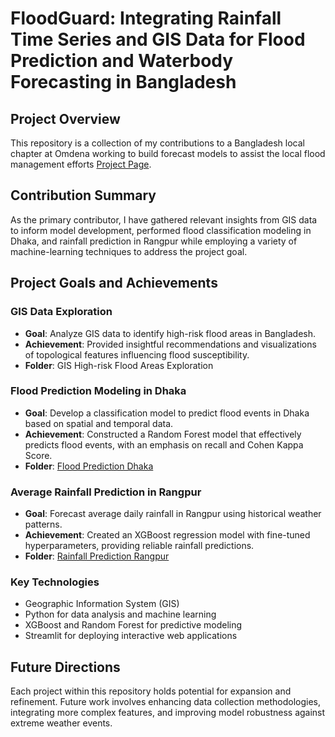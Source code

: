 # FloodGuard: Integrating Rainfall Time Series and GIS Data for Flood Prediction and Waterbody Forecasting in Bangladesh

## Project Overview
This repository is a collection of my contributions to a Bangladesh local chapter at Omdena working to build forecast models to assist the local flood management efforts [Project Page](https://omdena.com/chapter-challenges/floodguard-integrating-rainfall-time-series-and-gis-data-for-flood-prediction-and-waterbody-forecasting-in-bangladesh/).

## Contribution Summary

As the primary contributor, I have gathered relevant insights from GIS data to inform model development, performed flood classification modeling in Dhaka, and rainfall prediction in Rangpur while employing a variety of machine-learning techniques to address the project goal.

## Project Goals and Achievements

### GIS Data Exploration
- **Goal**: Analyze GIS data to identify high-risk flood areas in Bangladesh.
- **Achievement**: Provided insightful recommendations and visualizations of topological features influencing flood susceptibility.
- **Folder**: GIS High-risk Flood Areas Exploration

### Flood Prediction Modeling in Dhaka
- **Goal**: Develop a classification model to predict flood events in Dhaka based on spatial and temporal data.
- **Achievement**: Constructed a Random Forest model that effectively predicts flood events, with an emphasis on recall and Cohen Kappa Score.
- **Folder**: [Flood Prediction Dhaka](./Flood-Prediction-Dhaka)

### Average Rainfall Prediction in Rangpur
- **Goal**: Forecast average daily rainfall in Rangpur using historical weather patterns.
- **Achievement**: Created an XGBoost regression model with fine-tuned hyperparameters, providing reliable rainfall predictions.
- **Folder**: [Rainfall Prediction Rangpur](./Rainfall-Prediction-Rangpur)

### Key Technologies
- Geographic Information System (GIS)
- Python for data analysis and machine learning
- XGBoost and Random Forest for predictive modeling
- Streamlit for deploying interactive web applications

## Future Directions
Each project within this repository holds potential for expansion and refinement. Future work involves enhancing data collection methodologies, integrating more complex features, and improving model robustness against extreme weather events.
